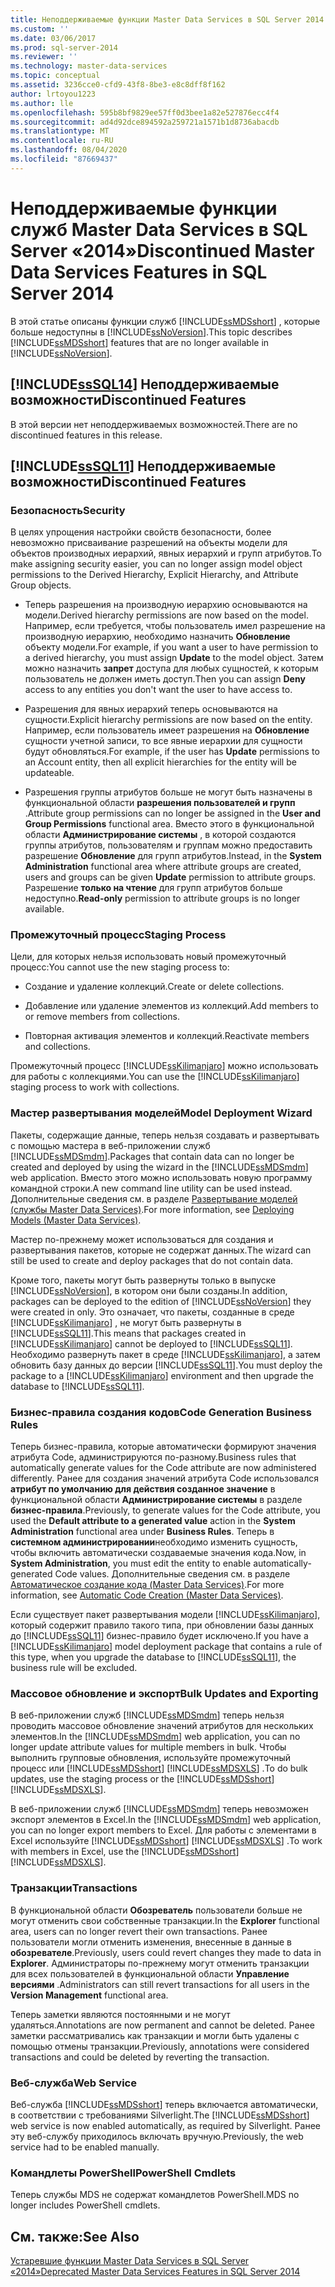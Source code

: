```yaml
---
title: Неподдерживаемые функции Master Data Services в SQL Server 2014 | Документация Майкрософт
ms.custom: ''
ms.date: 03/06/2017
ms.prod: sql-server-2014
ms.reviewer: ''
ms.technology: master-data-services
ms.topic: conceptual
ms.assetid: 3236cce0-cfd9-43f8-8be3-e8c8dff8f162
author: lrtoyou1223
ms.author: lle
ms.openlocfilehash: 595b8bf9829ee57ff0d3bee1a82e527876ecc4f4
ms.sourcegitcommit: ad4d92dce894592a259721a1571b1d8736abacdb
ms.translationtype: MT
ms.contentlocale: ru-RU
ms.lasthandoff: 08/04/2020
ms.locfileid: "87669437"
---
```

# <a name="discontinued-master-data-services-features-in-sql-server-2014"></a><span data-ttu-id="6d2bd-102">Неподдерживаемые функции служб Master Data Services в SQL Server «2014»</span><span class="sxs-lookup"><span data-stu-id="6d2bd-102">Discontinued Master Data Services Features in SQL Server 2014</span></span>
  <span data-ttu-id="6d2bd-103">В этой статье описаны функции служб [!INCLUDE[ssMDSshort](../includes/ssmdsshort-md.md)] , которые больше недоступны в [!INCLUDE[ssNoVersion](../includes/ssnoversion-md.md)].</span><span class="sxs-lookup"><span data-stu-id="6d2bd-103">This topic describes [!INCLUDE[ssMDSshort](../includes/ssmdsshort-md.md)] features that are no longer available in [!INCLUDE[ssNoVersion](../includes/ssnoversion-md.md)].</span></span>  
  
## <a name="sssql14-discontinued-features"></a>[!INCLUDE[ssSQL14](../includes/sssql14-md.md)] <span data-ttu-id="6d2bd-104">Неподдерживаемые возможности</span><span class="sxs-lookup"><span data-stu-id="6d2bd-104">Discontinued Features</span></span>  
 <span data-ttu-id="6d2bd-105">В этой версии нет неподдерживаемых возможностей.</span><span class="sxs-lookup"><span data-stu-id="6d2bd-105">There are no discontinued features in this release.</span></span>  
  
## <a name="sssql11-discontinued-features"></a>[!INCLUDE[ssSQL11](../includes/sssql11-md.md)] <span data-ttu-id="6d2bd-106">Неподдерживаемые возможности</span><span class="sxs-lookup"><span data-stu-id="6d2bd-106">Discontinued Features</span></span>  
  
### <a name="security"></a><span data-ttu-id="6d2bd-107">Безопасность</span><span class="sxs-lookup"><span data-stu-id="6d2bd-107">Security</span></span>  
 <span data-ttu-id="6d2bd-108">В целях упрощения настройки свойств безопасности, более невозможно присваивание разрешений на объекты модели для объектов производных иерархий, явных иерархий и групп атрибутов.</span><span class="sxs-lookup"><span data-stu-id="6d2bd-108">To make assigning security easier, you can no longer assign model object permissions to the Derived Hierarchy, Explicit Hierarchy, and Attribute Group objects.</span></span>  
  
-   <span data-ttu-id="6d2bd-109">Теперь разрешения на производную иерархию основываются на модели.</span><span class="sxs-lookup"><span data-stu-id="6d2bd-109">Derived hierarchy permissions are now based on the model.</span></span> <span data-ttu-id="6d2bd-110">Например, если требуется, чтобы пользователь имел разрешение на производную иерархию, необходимо назначить **Обновление** объекту модели.</span><span class="sxs-lookup"><span data-stu-id="6d2bd-110">For example, if you want a user to have permission to a derived hierarchy, you must assign **Update** to the model object.</span></span> <span data-ttu-id="6d2bd-111">Затем можно назначить **запрет** доступа для любых сущностей, к которым пользователь не должен иметь доступ.</span><span class="sxs-lookup"><span data-stu-id="6d2bd-111">Then you can assign **Deny** access to any entities you don't want the user to have access to.</span></span>  
  
-   <span data-ttu-id="6d2bd-112">Разрешения для явных иерархий теперь основываются на сущности.</span><span class="sxs-lookup"><span data-stu-id="6d2bd-112">Explicit hierarchy permissions are now based on the entity.</span></span> <span data-ttu-id="6d2bd-113">Например, если пользователь имеет разрешения на **Обновление** сущности учетной записи, то все явные иерархии для сущности будут обновляться.</span><span class="sxs-lookup"><span data-stu-id="6d2bd-113">For example, if the user has **Update** permissions to an Account entity, then all explicit hierarchies for the entity will be updateable.</span></span>  
  
-   <span data-ttu-id="6d2bd-114">Разрешения группы атрибутов больше не могут быть назначены в функциональной области **разрешения пользователей и групп** .</span><span class="sxs-lookup"><span data-stu-id="6d2bd-114">Attribute group permissions can no longer be assigned in the **User and Group Permissions** functional area.</span></span> <span data-ttu-id="6d2bd-115">Вместо этого в функциональной области **Администрирование системы** , в которой создаются группы атрибутов, пользователям и группам можно предоставить разрешение **Обновление** для групп атрибутов.</span><span class="sxs-lookup"><span data-stu-id="6d2bd-115">Instead, in the **System Administration** functional area where attribute groups are created, users and groups can be given **Update** permission to attribute groups.</span></span> <span data-ttu-id="6d2bd-116">Разрешение **только на чтение** для групп атрибутов больше недоступно.</span><span class="sxs-lookup"><span data-stu-id="6d2bd-116">**Read-only** permission to attribute groups is no longer available.</span></span>  
  
### <a name="staging-process"></a><span data-ttu-id="6d2bd-117">Промежуточный процесс</span><span class="sxs-lookup"><span data-stu-id="6d2bd-117">Staging Process</span></span>  
 <span data-ttu-id="6d2bd-118">Цели, для которых нельзя использовать новый промежуточный процесс:</span><span class="sxs-lookup"><span data-stu-id="6d2bd-118">You cannot use the new staging process to:</span></span>  
  
-   <span data-ttu-id="6d2bd-119">Создание и удаление коллекций.</span><span class="sxs-lookup"><span data-stu-id="6d2bd-119">Create or delete collections.</span></span>  
  
-   <span data-ttu-id="6d2bd-120">Добавление или удаление элементов из коллекций.</span><span class="sxs-lookup"><span data-stu-id="6d2bd-120">Add members to or remove members from collections.</span></span>  
  
-   <span data-ttu-id="6d2bd-121">Повторная активация элементов и коллекций.</span><span class="sxs-lookup"><span data-stu-id="6d2bd-121">Reactivate members and collections.</span></span>  
  
 <span data-ttu-id="6d2bd-122">Промежуточный процесс [!INCLUDE[ssKilimanjaro](../includes/sskilimanjaro-md.md)] можно использовать для работы с коллекциями.</span><span class="sxs-lookup"><span data-stu-id="6d2bd-122">You can use the [!INCLUDE[ssKilimanjaro](../includes/sskilimanjaro-md.md)] staging process to work with collections.</span></span>  
  
### <a name="model-deployment-wizard"></a><span data-ttu-id="6d2bd-123">Мастер развертывания моделей</span><span class="sxs-lookup"><span data-stu-id="6d2bd-123">Model Deployment Wizard</span></span>  
 <span data-ttu-id="6d2bd-124">Пакеты, содержащие данные, теперь нельзя создавать и развертывать с помощью мастера в веб-приложении служб [!INCLUDE[ssMDSmdm](../includes/ssmdsmdm-md.md)].</span><span class="sxs-lookup"><span data-stu-id="6d2bd-124">Packages that contain data can no longer be created and deployed by using the wizard in the [!INCLUDE[ssMDSmdm](../includes/ssmdsmdm-md.md)] web application.</span></span> <span data-ttu-id="6d2bd-125">Вместо этого можно использовать новую программу командной строки.</span><span class="sxs-lookup"><span data-stu-id="6d2bd-125">A new command line utility can be used instead.</span></span> <span data-ttu-id="6d2bd-126">Дополнительные сведения см. в разделе [Развертывание моделей (службы Master Data Services)](deploying-models-master-data-services.md).</span><span class="sxs-lookup"><span data-stu-id="6d2bd-126">For more information, see [Deploying Models &#40;Master Data Services&#41;](deploying-models-master-data-services.md).</span></span>  
  
 <span data-ttu-id="6d2bd-127">Мастер по-прежнему может использоваться для создания и развертывания пакетов, которые не содержат данных.</span><span class="sxs-lookup"><span data-stu-id="6d2bd-127">The wizard can still be used to create and deploy packages that do not contain data.</span></span>  
  
 <span data-ttu-id="6d2bd-128">Кроме того, пакеты могут быть развернуты только в выпуске [!INCLUDE[ssNoVersion](../includes/ssnoversion-md.md)], в котором они были созданы.</span><span class="sxs-lookup"><span data-stu-id="6d2bd-128">In addition, packages can be deployed to the edition of [!INCLUDE[ssNoVersion](../includes/ssnoversion-md.md)] they were created in only.</span></span> <span data-ttu-id="6d2bd-129">Это означает, что пакеты, созданные в среде [!INCLUDE[ssKilimanjaro](../includes/sskilimanjaro-md.md)] , не могут быть развернуты в [!INCLUDE[ssSQL11](../includes/sssql11-md.md)].</span><span class="sxs-lookup"><span data-stu-id="6d2bd-129">This means that packages created in [!INCLUDE[ssKilimanjaro](../includes/sskilimanjaro-md.md)] cannot be deployed to [!INCLUDE[ssSQL11](../includes/sssql11-md.md)].</span></span> <span data-ttu-id="6d2bd-130">Необходимо развернуть пакет в среде [!INCLUDE[ssKilimanjaro](../includes/sskilimanjaro-md.md)], а затем обновить базу данных до версии [!INCLUDE[ssSQL11](../includes/sssql11-md.md)].</span><span class="sxs-lookup"><span data-stu-id="6d2bd-130">You must deploy the package to a [!INCLUDE[ssKilimanjaro](../includes/sskilimanjaro-md.md)] environment and then upgrade the database to [!INCLUDE[ssSQL11](../includes/sssql11-md.md)].</span></span>  
  
### <a name="code-generation-business-rules"></a><span data-ttu-id="6d2bd-131">Бизнес-правила создания кодов</span><span class="sxs-lookup"><span data-stu-id="6d2bd-131">Code Generation Business Rules</span></span>  
 <span data-ttu-id="6d2bd-132">Теперь бизнес-правила, которые автоматически формируют значения атрибута Code, администрируются по-разному.</span><span class="sxs-lookup"><span data-stu-id="6d2bd-132">Business rules that automatically generate values for the Code attribute are now administered differently.</span></span> <span data-ttu-id="6d2bd-133">Ранее для создания значений атрибута Code использовался **атрибут по умолчанию для действия созданное значение** в функциональной области **Администрирование системы** в разделе **бизнес-правила**.</span><span class="sxs-lookup"><span data-stu-id="6d2bd-133">Previously, to generate values for the Code attribute, you used the **Default attribute to a generated value** action in the **System Administration** functional area under **Business Rules**.</span></span> <span data-ttu-id="6d2bd-134">Теперь в **системном администрировании**необходимо изменить сущность, чтобы включить автоматически создаваемые значения кода.</span><span class="sxs-lookup"><span data-stu-id="6d2bd-134">Now, in **System Administration**, you must edit the entity to enable automatically-generated Code values.</span></span> <span data-ttu-id="6d2bd-135">Дополнительные сведения см. в разделе [Автоматическое создание кода &#40;Master Data Services&#41;](automatic-code-creation-master-data-services.md).</span><span class="sxs-lookup"><span data-stu-id="6d2bd-135">For more information, see [Automatic Code Creation &#40;Master Data Services&#41;](automatic-code-creation-master-data-services.md).</span></span>  
  
 <span data-ttu-id="6d2bd-136">Если существует пакет развертывания модели [!INCLUDE[ssKilimanjaro](../includes/sskilimanjaro-md.md)], который содержит правило такого типа, при обновлении базы данных до [!INCLUDE[ssSQL11](../includes/sssql11-md.md)] бизнес-правило будет исключено.</span><span class="sxs-lookup"><span data-stu-id="6d2bd-136">If you have a [!INCLUDE[ssKilimanjaro](../includes/sskilimanjaro-md.md)] model deployment package that contains a rule of this type, when you upgrade the database to [!INCLUDE[ssSQL11](../includes/sssql11-md.md)], the business rule will be excluded.</span></span>  
  
### <a name="bulk-updates-and-exporting"></a><span data-ttu-id="6d2bd-137">Массовое обновление и экспорт</span><span class="sxs-lookup"><span data-stu-id="6d2bd-137">Bulk Updates and Exporting</span></span>  
 <span data-ttu-id="6d2bd-138">В веб-приложении служб [!INCLUDE[ssMDSmdm](../includes/ssmdsmdm-md.md)] теперь нельзя проводить массовое обновление значений атрибутов для нескольких элементов.</span><span class="sxs-lookup"><span data-stu-id="6d2bd-138">In the [!INCLUDE[ssMDSmdm](../includes/ssmdsmdm-md.md)] web application, you can no longer update attribute values for multiple members in bulk.</span></span> <span data-ttu-id="6d2bd-139">Чтобы выполнить групповые обновления, используйте промежуточный процесс или [!INCLUDE[ssMDSshort](../includes/ssmdsshort-md.md)] [!INCLUDE[ssMDSXLS](../includes/ssmdsxls-md.md)] .</span><span class="sxs-lookup"><span data-stu-id="6d2bd-139">To do bulk updates, use the staging process or the [!INCLUDE[ssMDSshort](../includes/ssmdsshort-md.md)][!INCLUDE[ssMDSXLS](../includes/ssmdsxls-md.md)].</span></span>  
  
 <span data-ttu-id="6d2bd-140">В веб-приложении служб [!INCLUDE[ssMDSmdm](../includes/ssmdsmdm-md.md)] теперь невозможен экспорт элементов в Excel.</span><span class="sxs-lookup"><span data-stu-id="6d2bd-140">In the [!INCLUDE[ssMDSmdm](../includes/ssmdsmdm-md.md)] web application, you can no longer export members to Excel.</span></span> <span data-ttu-id="6d2bd-141">Для работы с элементами в Excel используйте [!INCLUDE[ssMDSshort](../includes/ssmdsshort-md.md)] [!INCLUDE[ssMDSXLS](../includes/ssmdsxls-md.md)] .</span><span class="sxs-lookup"><span data-stu-id="6d2bd-141">To work with members in Excel, use the [!INCLUDE[ssMDSshort](../includes/ssmdsshort-md.md)][!INCLUDE[ssMDSXLS](../includes/ssmdsxls-md.md)].</span></span>  
  
### <a name="transactions"></a><span data-ttu-id="6d2bd-142">Транзакции</span><span class="sxs-lookup"><span data-stu-id="6d2bd-142">Transactions</span></span>  
 <span data-ttu-id="6d2bd-143">В функциональной области **Обозреватель** пользователи больше не могут отменить свои собственные транзакции.</span><span class="sxs-lookup"><span data-stu-id="6d2bd-143">In the **Explorer** functional area, users can no longer revert their own transactions.</span></span> <span data-ttu-id="6d2bd-144">Ранее пользователи могли отменить изменения, внесенные в данные в **обозревателе**.</span><span class="sxs-lookup"><span data-stu-id="6d2bd-144">Previously, users could revert changes they made to data in **Explorer**.</span></span> <span data-ttu-id="6d2bd-145">Администраторы по-прежнему могут отменить транзакции для всех пользователей в функциональной области **Управление версиями** .</span><span class="sxs-lookup"><span data-stu-id="6d2bd-145">Administrators can still revert transactions for all users in the **Version Management** functional area.</span></span>  
  
 <span data-ttu-id="6d2bd-146">Теперь заметки являются постоянными и не могут удаляться.</span><span class="sxs-lookup"><span data-stu-id="6d2bd-146">Annotations are now permanent and cannot be deleted.</span></span> <span data-ttu-id="6d2bd-147">Ранее заметки рассматривались как транзакции и могли быть удалены с помощью отмены транзакции.</span><span class="sxs-lookup"><span data-stu-id="6d2bd-147">Previously, annotations were considered transactions and could be deleted by reverting the transaction.</span></span>  
  
### <a name="web-service"></a><span data-ttu-id="6d2bd-148">Веб-служба</span><span class="sxs-lookup"><span data-stu-id="6d2bd-148">Web Service</span></span>  
 <span data-ttu-id="6d2bd-149">Веб-служба [!INCLUDE[ssMDSshort](../includes/ssmdsshort-md.md)] теперь включается автоматически, в соответствии с требованиями Silverlight.</span><span class="sxs-lookup"><span data-stu-id="6d2bd-149">The [!INCLUDE[ssMDSshort](../includes/ssmdsshort-md.md)] web service is now enabled automatically, as required by Silverlight.</span></span> <span data-ttu-id="6d2bd-150">Ранее эту веб-службу приходилось включать вручную.</span><span class="sxs-lookup"><span data-stu-id="6d2bd-150">Previously, the web service had to be enabled manually.</span></span>  
  
### <a name="powershell-cmdlets"></a><span data-ttu-id="6d2bd-151">Командлеты PowerShell</span><span class="sxs-lookup"><span data-stu-id="6d2bd-151">PowerShell Cmdlets</span></span>  
 <span data-ttu-id="6d2bd-152">Теперь службы MDS не содержат командлетов PowerShell.</span><span class="sxs-lookup"><span data-stu-id="6d2bd-152">MDS no longer includes PowerShell cmdlets.</span></span>  
  
## <a name="see-also"></a><span data-ttu-id="6d2bd-153">См. также:</span><span class="sxs-lookup"><span data-stu-id="6d2bd-153">See Also</span></span>  
 [<span data-ttu-id="6d2bd-154">Устаревшие функции Master Data Services в SQL Server «2014»</span><span class="sxs-lookup"><span data-stu-id="6d2bd-154">Deprecated Master Data Services Features in SQL Server 2014</span></span>](deprecated-master-data-services-features.md)  
  
  
